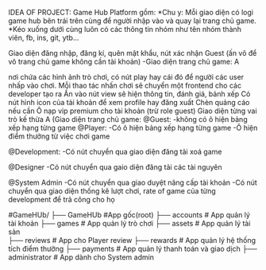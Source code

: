 IDEA OF PROJECT: Game Hub Platform gồm: *Chu y: Mỗi giao diện có logi game hub bên trái trên cùng để người nhập vào và quay lại trang chủ game. *Kéo xuống dưới cùng luôn có các thông tin nhóm như tên nhóm thành viên, fb, ins, git, ytb...

Giao diện đăng nhập, đăng kí, quên mật khẩu, nút xác nhận Guest (ấn vô để vô trang chủ game không cần tài khoản)
-Giao diện trang chủ game: A

nơi chứa các hình ảnh trò chơi, có nút play hay cái đó để người các user nhấp vào chơi. Mỗi thao tác nhấn chơi sẽ chuyển một frontend cho các developer tạo ra
Ấn vào nút view sẽ hiện thông tin, đánh giá, bảnh xếp
Có nút hình icon của tài khoản để xem profile hay đăng xuất
Chèn quảng cáo nếu cần
Ô nạp vip premium cho tài khoản (trừ role guest)
Giao diện từng vai trò kế thừa A (Giao diện trang chủ game: @Guest: -không có ô hiện bảng xếp hạng từng game @Player: -Có ô hiện bảng xếp hạng từng game -Ô hiện điểm thưởng từ việc chơi game

@Development: -Có nút chuyển qua giao diện đăng tải xoá game

@Designer -Có nút chuyển qua gaio diện đăng tải các tài nguyên

@System Admin -Có nút chuyển qua giao duyệt nâng cấp tài khoản -Có nút chuyển qua giao diện thống kê lượt chơi, rate of game của từng development để trả công cho họ

#GameHUb/
    ├── GameHUb         #App gốc(root)
    ├── accounts      # App quản lý tài khoản 
    ├── games          # App quản lý trò chơi
    ├── assets         # App quản lý tài sản  
    ├── reviews        # App cho Player review
    ├── rewards         # App quản lý hệ thống tích điểm thưởng
    ├── payments        # App quản lý thanh toán và giao dịch
    ├── administrator  # App dành cho System admin
